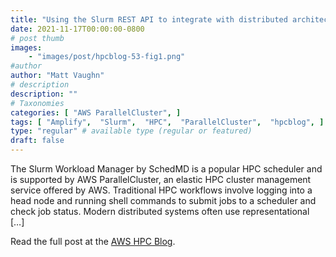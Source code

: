 ```yaml
---
title: "Using the Slurm REST API to integrate with distributed architectures on AWS"
date: 2021-11-17T00:00:00-0800
# post thumb
images:
    - "images/post/hpcblog-53-fig1.png"
#author
author: "Matt Vaughn"
# description
description: ""
# Taxonomies
categories: [ "AWS ParallelCluster", ]
tags: [ "Amplify",  "Slurm",  "HPC",  "ParallelCluster",  "hpcblog", ]
type: "regular" # available type (regular or featured)
draft: false
---
```


The Slurm Workload Manager by SchedMD is a popular HPC scheduler and is supported by AWS ParallelCluster, an elastic HPC cluster management service offered by AWS. Traditional HPC workflows involve logging into a head node and running shell commands to submit jobs to a scheduler and check job status. Modern distributed systems often use representational […]

Read the full post at the [AWS HPC Blog](https://aws.amazon.com/blogs/hpc/using-the-slurm-rest-api-to-integrate-with-distributed-architectures-on-aws/).
